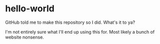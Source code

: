 # hello-world
GitHub told me to make this repository so I did. What's it to ya?

I'm not entirely sure what I'll end up using this for. Most likely a bunch of website nonsense.
